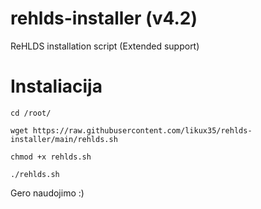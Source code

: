 # rehlds-installer (v4.2)
ReHLDS installation script (Extended support)

# Instaliacija

``
cd /root/
``

``
wget https://raw.githubusercontent.com/likux35/rehlds-installer/main/rehlds.sh
``

``
chmod +x rehlds.sh
``

``
./rehlds.sh
``

Gero naudojimo :)
